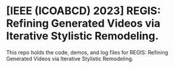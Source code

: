 # [IEEE (ICOABCD) 2023] REGIS: Refining Generated Videos via Iterative Stylistic Remodeling.

This repo holds the code, demos, and log files for REGIS: Refining Generated Videos via Iterative Stylistic Remodeling.

